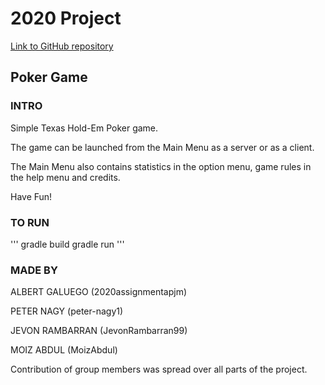 # 2020 Project

[Link to GitHub repository](https://github.com/2020assignmentapjm/2020project)

## Poker Game


### INTRO

Simple Texas Hold-Em Poker game.

The game can be launched from the Main Menu as a server or as a client.

The Main Menu also contains statistics in the option menu, game rules in the help menu and credits.

Have Fun!


### TO RUN

'''
gradle build
gradle run
'''

### MADE BY

ALBERT GALUEGO (2020assignmentapjm)

PETER NAGY (peter-nagy1)

JEVON RAMBARRAN (JevonRambarran99)

MOIZ ABDUL (MoizAbdul)


Contribution of group members was spread over all parts of the project.